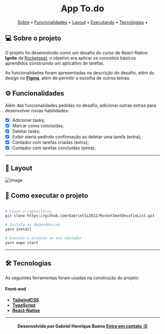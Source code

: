 <!--Banner e logo-->

<h1 align="center">
   App To.do
</h1>

<!-- Indice-->
<p align="center">
 <a href="#-sobre-o-projeto">Sobre</a> •
 <a href="#-Funcionalidades">Funcionalidades</a> • 
 <a href="#-Layout">Layout</a> •  
 <a href="#-como-executar-o-projeto">Executando</a> • 
 <a href="#-tecnologias">Tecnologias</a> • 
</p>

<!--Sobre o projeto-->

## 💻 Sobre o projeto

O projeto foi desenvolvido como um desafio do curso de React-Native **Ignite** da [Rocketseat](https://nextlevelweek.com/episodios/discovery/1/edicao/2), o objetivo era aplicar os conceitos básicos aprendidos construindo um aplicativo de tarefas.

As funcionalidades foram apresentadas na descrição do desafio, além do design no **[Figma](https://www.figma.com/file/3zXncZpkn8TmAdZyd5a56G/Desafio-1-Tasks?node-id=11%3A2)**, além de permitir a escolha de outros temas.

<!--Funcionalidades do projeto-->

## ⚙️ Funcionalidades

Além das funcionalidades pedidas no desafio, adicionei outras extras para desenvolver novas habilidades:

- [x] Adicionar tasks;
- [x] Marcar como concluídas;
- [x] Deletar tasks;
- [x] Exibir alerta pedindo confirmação ao deletar uma tarefa (extra);
- [x] Contador com tarefas criadas (extra);
- [x] Contador com tarefas concluídas (extra);

---

<!--Layout session-->

## 🎨 Layout

![image](https://github.com/GabrielSi2022/RocketSeatDesafioList/assets/107134438/854fcff3-7ab2-4c28-bb37-4bf3e7034562)


<!--Running session-->

## 🚀 Como executar o projeto

```bash

# Clone o repositório
git clone https://github.com/GabrielSi2022/RocketSeatDesafioList.git

# Instale as dependências
yarn install

# Execute o projeto no seu emulador
yarn expo start

```

---

<!--Tecnologies session-->

## 🛠 Tecnologias

As seguintes ferramentas foram usadas na construção do projeto:

#### **Front-end**



- **[TailwindCSS](https://www.nativewind.dev/)**
- **[TypeScript](https://www.typescriptlang.org/)**
- **[React-Native](https://reactnative.dev/)**


---

<!--Bottom session-->
<h4 align=center>Desenvolvido por Gabriel Henrique Bueno <a href="https://www.linkedin.com/in/gabriel-henrique-bueno-a91175234/"> <strong>Entre em contato</strong> :D</a></a></h4>
